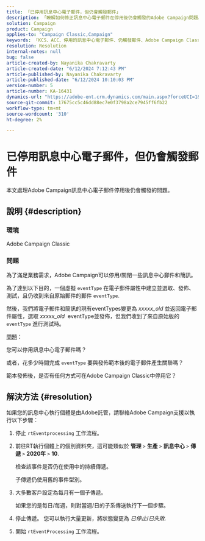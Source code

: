 ```yaml
---
title: 「已停用訊息中心電子郵件，但仍會觸發郵件」
description: 「瞭解如何修正訊息中心電子郵件在停用後仍會觸發的Adobe Campaign問題。」
solution: Campaign
product: Campaign
applies-to: "Campaign Classic,Campaign"
keywords: 「KCS、ACC、停用的訊息中心電子郵件、仍觸發郵件、Adobe Campaign Classic、Adobe Campaign、疑難排解」
resolution: Resolution
internal-notes: null
bug: false
article-created-by: Nayanika Chakravarty
article-created-date: "6/12/2024 7:12:43 PM"
article-published-by: Nayanika Chakravarty
article-published-date: "6/12/2024 10:10:03 PM"
version-number: 5
article-number: KA-16431
dynamics-url: "https://adobe-ent.crm.dynamics.com/main.aspx?forceUCI=1&pagetype=entityrecord&etn=knowledgearticle&id=a8742cbd-ef28-ef11-840a-000d3a3764e0"
source-git-commit: 17675cc5c46dd88ec7e0f3798a2ce7945ff6fb22
workflow-type: tm+mt
source-wordcount: '310'
ht-degree: 2%

---
```


# 已停用訊息中心電子郵件，但仍會觸發郵件


本文處理Adobe Campaign訊息中心電子郵件停用後仍會觸發的問題。

## 說明 {#description}


### 環境

Adobe Campaign Classic

### 問題

為了滿足業務需求，Adobe Campaign可以停用/關閉一些訊息中心郵件和簡訊。

為了達到以下目的，一個虛擬 `eventType` 在電子郵件屬性中建立並選取、發佈、測試，且仍收到來自原始郵件的郵件 `eventType`.

然後，我們將電子郵件和簡訊的現有eventTypes變更為 *xxxxx_old* 並返回電子郵件屬性，選取 *xxxxx_old*  eventType並發佈，但我們收到了來自原始版的 `eventType` 進行測試時。

<u>問題</u>：

您可以停用訊息中心電子郵件嗎？

或者，花多少時間完成 `eventType` 要與發佈範本後的電子郵件產生關聯嗎？

範本發佈後，是否有任何方式可在Adobe Campaign Classic中停用它？


## 解決方法 {#resolution}


如果您的訊息中心執行個體是由Adobe託管，請聯絡Adobe Campaign支援以執行以下步驟：

1. 停止 `rtEventprocessing` 工作流程。
2. 前往RT執行個體上的個別資料夾，這可能類似於 <b>管理</b> `>`  <b>生產</b> `>`  <b>訊息中心</b> `>`  <b>傳遞</b> `>`  <b>2020年</b> `>`  <b>10</b>.

   檢查該事件是否仍在使用中的持續傳遞。

   子傳遞仍使用舊的事件型別。
3. 大多數客戶設定為每月有一個子傳遞。

   如果您的是每日/每週，則對當週/日的子系傳送執行下一個步驟。
4. 停止傳遞。 您可以執行大量更新，將狀態變更為 *已停止*/*已失敗*.
5. 開始 `rtEventProcessing` 工作流程。

